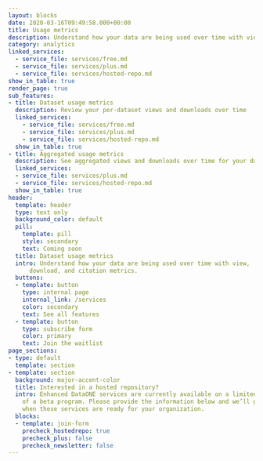 ```yaml
---
layout: blocks
date: 2020-03-16T09:49:58.000+00:00
title: Usage metrics
description: Understand how your data are being used over time with view, download, and citation metrics.
category: analytics
linked_services:
  - service_file: services/free.md
  - service_file: services/plus.md
  - service_file: services/hosted-repo.md
show_in_table: true
render_page: true
sub_features:
- title: Dataset usage metrics
  description: Review your per-dataset views and downloads over time
  linked_services:
    - service_file: services/free.md
    - service_file: services/plus.md
    - service_file: services/hosted-repo.md
  show_in_table: true
- title: Aggregated usage metrics
  description: See aggregated views and downloads over time for your datasets in each portal or hosted repository
  linked_services:
  - service_file: services/plus.md
  - service_file: services/hosted-repo.md
  show_in_table: true
header:
  template: header
  type: text only
  background_color: default
  pill:
    template: pill
    style: secondary
    text: Coming soon
  title: Dataset usage metrics
  intro: Understand how your data are being used over time with view,
      download, and citation metrics.
  buttons:
  - template: button
    type: internal page
    internal_link: /services
    color: secondary
    text: See all features
  - template: button
    type: subscribe form
    color: primary
    text: Join the waitlist
page_sections:
- type: default
  template: section
- template: section
  background: major-accent-color
  title: Interested in a hosted repository?
  intro: Enhanced DataONE services are currently available on a limited basis as part
    of a beta program. Please provide the information below and we’ll get in touch
    when these services are ready for your organization.
  blocks:
  - template: join-form
    precheck_hostedrepo: true
    precheck_plus: false
    precheck_newsletter: false
---
```

